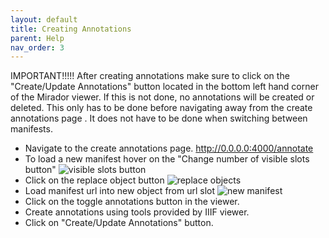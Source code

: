 ```yaml
---
layout: default
title: Creating Annotations
parent: Help
nav_order: 3
---
```


IMPORTANT!!!!! After creating annotations make sure to click on the "Create/Update Annotations" button located in the bottom left hand corner of the Mirador viewer. If this is not done, no annotations will be created or deleted. This only has to be done before navigating away from the create annotations page . It does not have to be done when switching between manifests.

- Navigate to the create annotations page. http://0.0.0.0:4000/annotate
- To load a new manifest hover on the "Change number of visible slots button" ![visible slots button]({{site.baseurl}}/images/slots_button.png)
- Click on the replace object button ![replace objects]({{site.baseurl}}/images/replace_object.png)
- Load manifest url into new object from url slot ![new manifest]({{site.baseurl}}/images/new_manifest.png)
- Click on the toggle annotations button in the viewer.
- Create annotations using tools provided by IIIF viewer.
- Click on "Create/Update Annotations" button.